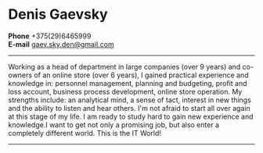 # Denis Gaevsky  
**Phone** +375(29)6465999  
**E-mail** gaev.sky.den@gmail.com  
***  
Working as a head of department in large companies (over 9 years) and co-owners of an online store (over 6 years), I gained practical experience and knowledge in: personnel management, planning and budgeting, profit and loss account, business process development, online store operation. 
My strengths include: an analytical mind, a sense of tact, interest in new things and the ability to listen and hear others. 
I'm not afraid to start all over again at this stage of my life. I am ready to study hard to gain new experience and knowledge.I want to get not only a promising job, but also enter a completely different world. This is the IT World!
***  
